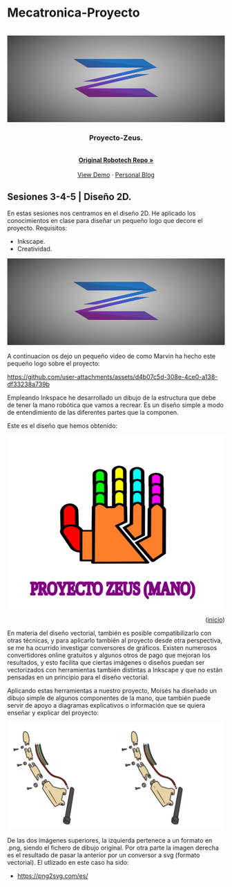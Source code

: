 <!-- Improved compatibility of back to top link: See: https://github.com/othneildrew/Best-README-Template/pull/73 -->
<a id="readme-top"></a>
<!--
*** Thanks for checking out the Best-README-Template. If you have a suggestion
*** that would make this better, please fork the repo and create a pull request
*** or simply open an issue with the tag "enhancement".
*** Don't forget to give the project a star!
*** Thanks again! Now go create something AMAZING! :D
-->



<!-- PROJECT SHIELDS -->
<!--
*** I'm using markdown "reference style" links for readability.
*** Reference links are enclosed in brackets [ ] instead of parentheses ( ).
*** See the bottom of this document for the declaration of the reference variables
*** for contributors-url, forks-url, etc. This is an optional, concise syntax you may use.
*** https://www.markdownguide.org/basic-syntax/#reference-style-links
-->

# Mecatronica-Proyecto
<!-- [![Contributors][contributors-shield]][contributors-url]
[![Forks][forks-shield]][forks-url]
[![Stargazers][stars-shield]][stars-url]
[![Issues][issues-shield]][issues-url]
[![MIT License][license-shield]][license-url]
[![LinkedIn][linkedin-shield]][linkedin-url]

 -->


<!-- PROJECT LOGO -->
<br />
<div align="center">
  <a href="https://github.com/othneildrew/Best-README-Template">
    <img src="images/logo_con_fondo.png" alt="Logo" width="650" height="200">
  </a>

  <h3 align="center">Proyecto-Zeus.</h3>

  <p align="center">
    <br />
    <a href="https://github.com/RoboTech-URJC/Mano-Zeus.git"><strong>Original Robotech Repo »</strong></a>
    <br />
    <br />
    <a href="https://github.com/othneildrew/Best-README-Template">View Demo</a>
    ·
    <a href="https://github.com/othneildrew/Best-README-Template/issues/new?labels=bug&template=bug-report---.md">Personal Blog</a>
  </p>
</div>


## Sesiones 3-4-5 | Diseño 2D.

En estas sesiones nos centramos en el diseño 2D. He aplicado los conocimientos en clase para diseñar un pequeño logo que decore el proyecto.
Requisitos:
* Inkscape.
* Creatividad.

<div align="center">
  <a>
    <img src="images/logo_con_fondo.png" alt="Logo" width="650" height="200">
  </a>

</div>

A continuacion os dejo un pequeño video de como Marvin ha hecho este pequeño logo sobre el proyecto: 

https://github.com/user-attachments/assets/d4b07c5d-308e-4ce0-a138-df33238a739b

Empleando Inkspace he desarrollado un dibujo de la estructura que debe de tener la mano robótica que vamos a recrear. Es un diseño simple a modo de entendimiento de las diferentes partes que la componen. 

Este es el diseño que hemos obtenido:

<div align="center">
  <a>
    <img src="images/Mano.svg" alt="Mano_svg" width="650" height="400">
  </a>

</div>

<p align="right">(<a href="#readme-top">inicio</a>)</p>

En materia del diseño vectorial, también es posible compatibilizarlo con otras técnicas, y para aplicarlo también al proyecto desde otra perspectiva, se me ha ocurrido investigar conversores de gráficos. Existen numerosos convertidores online gratuitos y algunos otros de pago que mejoran los resultados, y esto facilita que ciertas imágenes o diseños puedan ser vectorizados con herramientas también distintas a Inkscape y que no están pensadas en un principio para el diseño vectorial.

Aplicando estas herramientas a nuestro proyecto, Moisés ha diseñado un dibujo simple de algunos componentes de la mano, que también puede servir de apoyo a diagramas explicativos o información que se quiera enseñar y explicar del proyecto:

<p align="center">
  <img src="images/composicion_dedo.png" alt="Alt Imagen 1" width="49%">
  <img src="images/composicion_dedo_vect_color.svg" alt="Alt Imagen 2" width="49%">
</p>

De las dos imágenes superiores, la izquierda pertenece a un formato en .png, siendo el fichero de dibujo original. Por otra parte la imagen derecha es el resultado de pasar la anterior por un conversor a svg (formato vectorial). El utlizado en este caso ha sido:
- https://png2svg.com/es/
